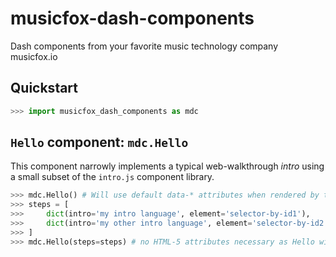 # musicfox-dash-components
Dash components from your favorite music technology company musicfox.io

## Quickstart
```python
>>> import musicfox_dash_components as mdc
```
## `Hello` component: `mdc.Hello`

This component narrowly implements a typical web-walkthrough *intro* using a small subset of the `intro.js` component library.

```python
>>> mdc.Hello() # Will use default data-* attributes when rendered by the React DOM
>>> steps = [
>>>     dict(intro='my intro language', element='selector-by-id1'),
>>>     dict(intro='my other intro language', element='selector-by-id2'),
>>> ]
>>> mdc.Hello(steps=steps) # no HTML-5 attributes necessary as Hello will fire on page load for the given steps
